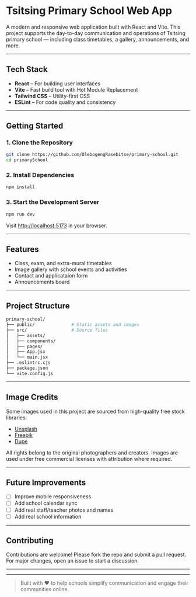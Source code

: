 # Tsitsing Primary School Web App

A modern and responsive web application built with React and Vite. This project supports the day-to-day communication and operations of Tsitsing primary school — including class timetables, a gallery, announcements, and more.

---

## Tech Stack

- **React** – For building user interfaces  
- **Vite** – Fast build tool with Hot Module Replacement  
- **Tailwind CSS** – Utility-first CSS  
- **ESLint** – For code quality and consistency

---

## Getting Started

### 1. Clone the Repository

```bash
git clone https://github.com/OlebogengRasebitse/primary-school.git
cd primarySchool
````

### 2. Install Dependencies

```bash
npm install
```

### 3. Start the Development Server

```bash
npm run dev
```

Visit [http://localhost:5173](http://localhost:5173) in your browser.

---

## Features

* Class, exam, and extra-mural timetables
* Image gallery with school events and activities
* Contact and applicataion form
* Announcements board

---

## Project Structure

```bash
primary-school/
├── public/              # Static assets and images
├── src/                 # Source files
│   ├── assets/          
│   ├── components/      
│   ├── pages/           
│   ├── App.jsx          
│   └── main.jsx         
├── .eslintrc.cjs        
├── package.json         
└── vite.config.js       
```

---

## Image Credits

Some images used in this project are sourced from high-quality free stock libraries:

* [Unsplash](https://unsplash.com)
* [Freepik](https://www.freepik.com)
* [Dupe](https://dupephotos.com/)

All rights belong to the original photographers and creators. Images are used under free commercial licenses with attribution where required.

---

## Future Improvements

* [ ] Improve mobile responsiveness
* [ ] Add school calendar sync
* [ ] Add real staff/teacher photos and names
* [ ] Add real school information

---

## Contributing

Contributions are welcome! Please fork the repo and submit a pull request.
For major changes, open an issue to start a discussion.

---

<!-- ##License

This project is licensed under the MIT License. -->

---

> Built with ❤️ to help schools simplify communication and engage their communities online.

```
